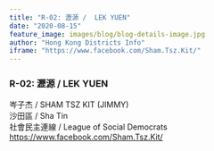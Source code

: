 ```yaml
---
title: "R-02: 瀝源 /  LEK YUEN"
date: "2020-08-15"
feature_image: images/blog/blog-details-image.jpg
author: "Hong Kong Districts Info"
iframe: "https://www.facebook.com/Sham.Tsz.Kit/"
---
```


### R-02: 瀝源 /  LEK YUEN  
岑子杰 /  SHAM TSZ KIT (JIMMY)  
沙田區 / Sha Tin  
社會民主連線 /  League of Social Democrats  
https://www.facebook.com/Sham.Tsz.Kit/
